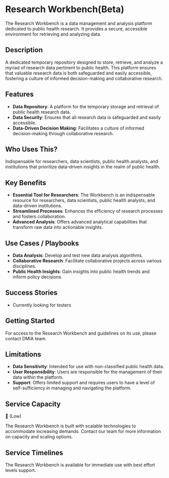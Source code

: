 # Research Workbench(Beta)

The Research Workbench is a data management and analysis platform dedicated to public health research. It provides a secure, accessible environment for retrieving and analyzing data.

## Description

A dedicated temporary repository designed to store, retrieve, and analyze a myriad of research data pertinent to public health. This platform ensures that valuable research data is both safeguarded and easily accessible, fostering a culture of informed decision-making and collaborative research.

## Features

- **Data Repository**: A platform for the temporary storage and retrieval of public health research data.
- **Data Security**: Ensures that all research data is safeguarded and easily accessible.
- **Data-Driven Decision Making**: Facilitates a culture of informed decision-making through collaborative research.

## Who Uses This?

Indispensable for researchers, data scientists, public health analysts, and institutions that prioritize data-driven insights in the realm of public health.

## Key Benefits

- **Essential Tool for Researchers**: The Workbench is an indispensable resource for researchers, data scientists, public health analysts, and data-driven institutions.
- **Streamlined Processes**: Enhances the efficiency of research processes and fosters collaboration.
- **Advanced Analysis**: Offers advanced analytical capabilities that transform raw data into actionable insights.

## Use Cases / Playbooks

- **Data Analysis**: Develop and test new data analysis algorithms.
- **Collaborative Research**: Facilitate collaborative projects across various disciplines.
- **Public Health Insights**: Gain insights into public health trends and inform policy decisions.

## Success Stories

- Currently looking for testers

## Getting Started

For access to the Research Workbench and guidelines on its use, please contact DMIA team.

## Limitations

- **Data Sensitivity**: Intended for use with non-classified public health data.
- **User Responsibility**: Users are responsible for the management of their data within the platform.
- **Support**: Offers limited support and requires users to have a level of self-sufficiency in managing and navigating the platform.

## Service Capacity

🪫 (Low)

The Research Workbench is built with scalable technologies to accommodate increasing demands. Contact our team for more information on capacity and scaling options.

## Service Timelines

The Research Workbench is available for immediate use with best effort levels support.
